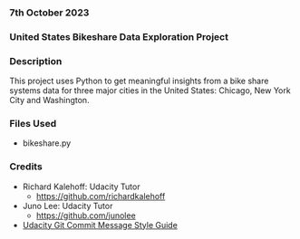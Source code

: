 ### 7th October 2023

### United States Bikeshare Data Exploration Project

### Description
This project uses Python to get meaningful insights from a bike share systems data for three major cities in the United States: Chicago, New York City and Washington.

### Files Used
- bikeshare.py

### Credits
- Richard Kalehoff: Udacity Tutor
    + https://github.com/richardkalehoff
- Juno Lee: Udacity Tutor
    + https://github.com/junolee
- [Udacity Git Commit Message Style Guide](https://udacity.github.io/git-styleguide/)

